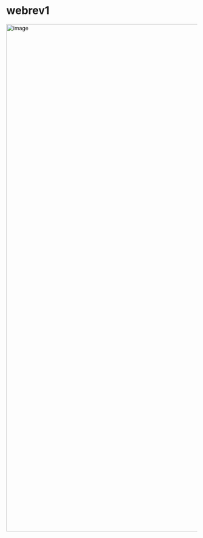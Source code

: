 # webrev1
<img width="1340" alt="image" src="https://github.com/punitoff/webrev1/assets/54942167/fbc0b26e-312e-46b3-8176-a514aeb3f3ff">
